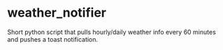 # weather_notifier
Short python script that pulls hourly/daily weather info every 60 minutes and pushes a toast notification.
